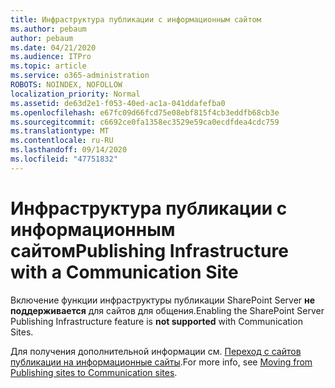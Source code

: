 ```yaml
---
title: Инфраструктура публикации с информационным сайтом
ms.author: pebaum
author: pebaum
ms.date: 04/21/2020
ms.audience: ITPro
ms.topic: article
ms.service: o365-administration
ROBOTS: NOINDEX, NOFOLLOW
localization_priority: Normal
ms.assetid: de63d2e1-f053-40ed-ac1a-041ddafefba0
ms.openlocfilehash: e67fc09d66fcd75e08ebf815f4cb3eddfb68cb3e
ms.sourcegitcommit: c6692ce0fa1358ec3529e59ca0ecdfdea4cdc759
ms.translationtype: MT
ms.contentlocale: ru-RU
ms.lasthandoff: 09/14/2020
ms.locfileid: "47751832"
---
```

# <a name="publishing-infrastructure-with-a-communication-site"></a><span data-ttu-id="7c348-102">Инфраструктура публикации с информационным сайтом</span><span class="sxs-lookup"><span data-stu-id="7c348-102">Publishing Infrastructure with a Communication Site</span></span>


<span data-ttu-id="7c348-103">Включение функции инфраструктуры публикации SharePoint Server **не поддерживается** для сайтов для общения.</span><span class="sxs-lookup"><span data-stu-id="7c348-103">Enabling the SharePoint Server Publishing Infrastructure feature is **not supported** with Communication Sites.</span></span> 
  
<span data-ttu-id="7c348-104">Для получения дополнительной информации см. [Переход с сайтов публикации на информационные сайты](https://docs.microsoft.com/sharepoint/publishing-sites-classic-to-modern-experience).</span><span class="sxs-lookup"><span data-stu-id="7c348-104">For more info, see [Moving from Publishing sites to Communication sites](https://docs.microsoft.com/sharepoint/publishing-sites-classic-to-modern-experience).</span></span> 
  

